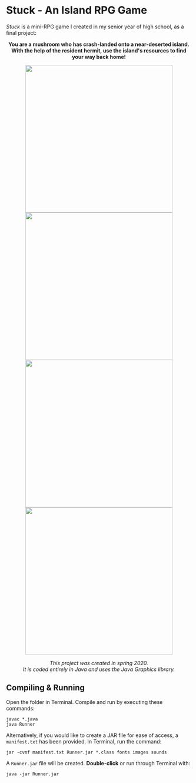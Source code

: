 # Stuck - An Island RPG Game

*Stuck* is a mini-RPG game I created in my senior year of high school, as a final project:  

 **<p align="center"> You are a mushroom who has crash-landed onto a near-deserted island.  
 With the help of the resident hermit, use the island's resources to find your way back home!** </p>  

<p align="center"> <img src="http://g.recordit.co/radkGD4eJF.gif" width="400"> <img src="http://g.recordit.co/w1DzTyxLst.gif" width="400"> 
<img src="http://g.recordit.co/3ppfMhsS0n.gif" width="400"> <img src="http://g.recordit.co/t4bFPEMftB.gif" width="400">  </p>
                        
*<p align="center"> This project was created in spring 2020.   
  It is coded entirely in Java and uses the Java Graphics library.* </p>

## Compiling & Running
Open the folder in Terminal. Compile and run by executing these commands:
```
javac *.java
java Runner
```
Alternatively, if you would like to create a JAR file for ease of access, a `manifest.txt` has been provided. In Terminal, run the command:
```
jar -cvmf manifest.txt Runner.jar *.class fonts images sounds
```
A `Runner.jar` file will be created. **Double-click** or run through Terminal with: 
```
java -jar Runner.jar
```
